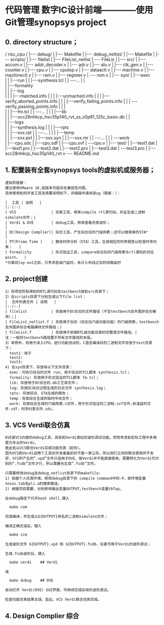 # 代码管理 数字IC设计前端————使用Git管理synopsys project

## 0. directory structure；
  / risc_cpu /
             |--- debug/
             |         |--- Makefile
             |
             |--- debug_netlist/
             |                 |--- Makefile
             |
             |--- scripts/
             |           |--- filelist
             |           |--- FileList_netlist
             |           \--- FileLis
             |
             |--- src/
             |       |--- accum.v
             |       |--- addr_decoder.v
             |       |--- adr.v
             |       |--- alu.v
             |       |--- clk_gen.v
             |       |--- counter.v
             |       |--- cpu.v
             |       |--- cputop.v
             |       |--- dataactl.v
             |       |--- machine.v
             |       |--- machinectl.v
             |       |--- ram.v
             |       |--- register.v
             |       \--- rom.v
             |
             |--- syn/
             |       |---exec\
             |       |       |---run
             |       |       |---synthesis.tcl
             |       |       \---...
             |       |       
             |       |---formality\
             |       |            |---log\
             |       |            |      |---matched.info
             |       |            |      |---unmached.info
             |       |            |      |---verify_aborted_points.info
             |       |            |      |---verify_failing_points.info
             |       |            |      \---verify_passing_points.info
             |       |            |      
             |       |            |---fm.tcl
             |       |            \---...
             |       |
             |       |---lib\
             |       |       |---scc28nhkcp_hsc35p140_rvt_ss_v0p81_125c_basic.db
             |       |       
             |       |---logs\
             |       |       |---synthesis.log
             |       |
             |       |---rpts\
             |       |       |---xxx.rpt
             |       |       \---...
             |       |
             |       |---temp\
             |       |       |---xxx.pvl
             |       |       |---xxx.syn
             |       |       |---xxx.mr
             |       |       \---...
             |       |
             |       \---work\
             |               |---cpu.sdc
             |               |---cpu.sdf
             |               |---cpu.svf
             |               \---cpu.v
             |
             |--- test/
             |       |---test1.dat
             |       |---test1.pro
             |       |---test2.dat
             |       |---test2.pro
             |       |---test3.dat
             |       \---test3.pro
             |
             |--- scc28nhkcp_hsc35p140_rvt.v
             \--- README.md


## 1. 配置装有全套synopsys tools的虚拟机或服务器；
    虚拟机链接：
    建议使用VMware 16,低版本可能存在兼容性问题。
    具体使用到的开发工具及简要说明如下，详细操作请阅读ug（链接：）：
  
    |  工具 | 说明   |
    |:-|:-|
    | VCS                | 仿真工具，用来compile rtl源代码，并且生成二进制simulate文件；|
    | Verdi & DVE        | debug工具，用来查看仿真波形；                               |
    | DC(Design Complier)| 综合工具，产生综合后的门级网表；还可以做简单的STA*           |
    | PT(Prime Time )    | 静态时序分析（STA）工具，生成相应的时序报告以检查时序约束；   |
    | Formaliity         | 形式验证工具，compare综合后的门级网表与rtl源码的对应point。  |
    *只面向lay-out之前，只考虑各级门延时，未计入布线之后的线载延时

## 2. project创建
    1）将项目所有用到的RTL源代码及testbench放到src目录下；
    2）在scripts目录下分别生成以下file list：
    |  文件列表文件 | 说明   |
    |:-|:-|
    | filelist           | 存放用于DC综合的文件路径（不含testbench及外围非综合模块）；|
    | FileList_netlist.f | 存放用于后仿（综合后门级功能功能）的门级网表，testbench及外围非综合电路模块文件路径；|
    | FileList.f         | 存放用于前端RTL级功能仿真的完整源文件路径。|
    注：一般将testbench路径置于所有文件路径的末尾。
    3）本例中，将用于读入CPU，进行功能测试的，C语言编译后的二进制文件存放于test目录下；
      test1：用于
      test2:
      test3:
    4) 在syn目录下，存放有以下文件目录：
      exec：可执行综合的文件 run; 用于综合的TCL脚本 synthesis.tcl；
      formality: 存放用于形式验证的TCL脚本 fm.tcl；
      lib: 存放用于DC综合的.db工艺库文件；
      log: 存放DC综合过程生成的日志文件 synthesis.log；
      rpts: 存放综合、STA生成的报告；
      temp：存放综合生成的临时中间文件；
      work: 存放综合生成的门级网表.v文件，用于形式验证的二进制.svf文件,标准延时文件.sdf，时序约束文件.sdc。

## 3. VCS Verdi联合仿真
    DVE是VCS内嵌的debug工具，具有和Verdi类似的波形调试功能。然而考虑到实际工程中多用更为专业的Verdi，
    故此处以VCS联合Verdi完成功能仿真（前仿）。
    因为VCS和Verdi这两个工具的开发者最初并不是一家公司，所以他们之间的联合使用并不友好，VCS所产生的“.vpd”文件只适用于DVE，故Verdi并不能直接使用，需要转化为Verdi可识别的“.fsdb”文件才行，所以需要先生成“.fsdb”文件。

    只需要修改debug及debug_netlist目录下的makefile:
    1) 依据个人仿真环境，修改debug目录下的 compile command中的-P，即环境变量novas.tab及pli.a的搜索路径。
    2) 根据项目需要，分别修改输出变量OUTPUT,testbench变量tbTop。
    
    在debug路径下代开bash shell,键入
        
      make com
        
    完成编译，并生成以${OUTPUT}命名的二进制simulate文件；

    编译正确无误后，键入

      make sim

    生成波形文件 ${OUTPUT}.vpd 和 ${OUTPUT}.fsdb，后者可用于Verdi的波形调试；

    生成.fsdb波形后，键入

      make verdi    ## Verdi    

    或

      make dubug    ## DVE

    自动打开 Verdi(DVE) GUI界面，可继续完成后续的波形调试。

    检查功能仿真结果无误。至此，VCS Verdi联合仿真完成。

## 4. Design Complier 综合
